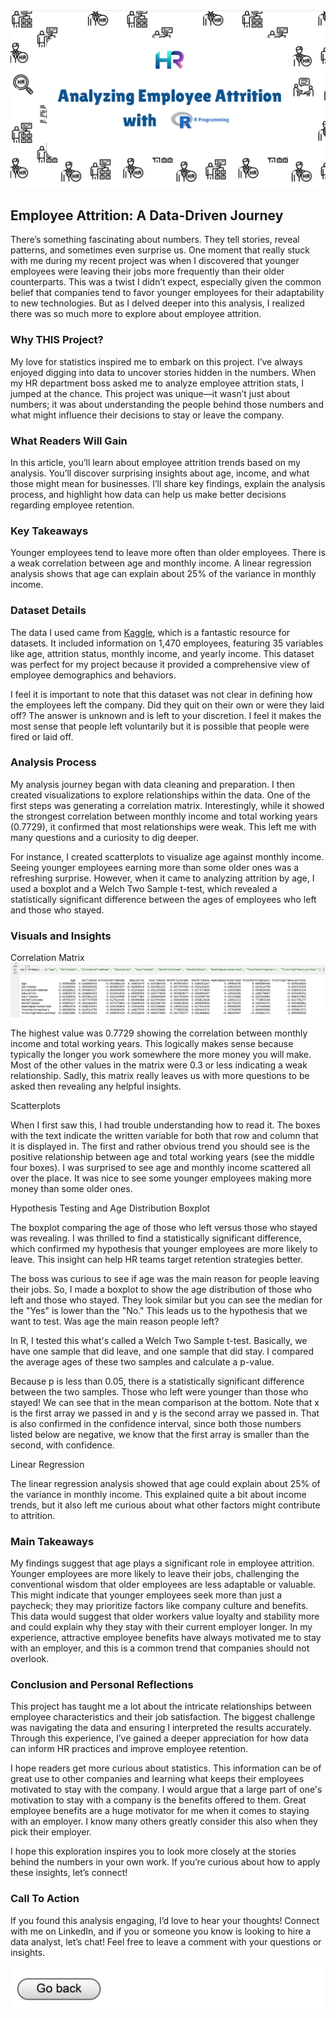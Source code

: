 <img src="HR_visuals/Title_image.png?raw=true"/>

## Employee Attrition: A Data-Driven Journey

There’s something fascinating about numbers. They tell stories, reveal patterns, and sometimes even surprise us. One moment that really stuck with me during my recent project was when I discovered that younger employees were leaving their jobs more frequently than their older counterparts. This was a twist I didn’t expect, especially given the common belief that companies tend to favor younger employees for their adaptability to new technologies. But as I delved deeper into this analysis, I realized there was so much more to explore about employee attrition.

### Why THIS Project?
My love for statistics inspired me to embark on this project. I’ve always enjoyed digging into data to uncover stories hidden in the numbers. When my HR department boss asked me to analyze employee attrition stats, I jumped at the chance. This project was unique—it wasn’t just about numbers; it was about understanding the people behind those numbers and what might influence their decisions to stay or leave the company.

### What Readers Will Gain
In this article, you’ll learn about employee attrition trends based on my analysis. You’ll discover surprising insights about age, income, and what those might mean for businesses. I’ll share key findings, explain the analysis process, and highlight how data can help us make better decisions regarding employee retention.

### Key Takeaways
Younger employees tend to leave more often than older employees.
There is a weak correlation between age and monthly income.
A linear regression analysis shows that age can explain about 25% of the variance in monthly income.

### Dataset Details
The data I used came from [Kaggle](https://www.kaggle.com/datasets/pavansubhasht/ibm-hr-analytics-attrition-dataset), which is a fantastic resource for datasets. It included information on 1,470 employees, featuring 35 variables like age, attrition status, monthly income, and yearly income. This dataset was perfect for my project because it provided a comprehensive view of employee demographics and behaviors.

I feel it is important to note that this dataset was not clear in defining how the employees left the company. Did they quit on their own or were they laid off? The answer is unknown and is left to your discretion. I feel it makes the most sense that people left voluntarily but it is possible that people were fired or laid off.

### Analysis Process
My analysis journey began with data cleaning and preparation. I then created visualizations to explore relationships within the data. One of the first steps was generating a correlation matrix. Interestingly, while it showed the strongest correlation between monthly income and total working years (0.7729), it confirmed that most relationships were weak. This left me with many questions and a curiosity to dig deeper.

For instance, I created scatterplots to visualize age against monthly income. Seeing younger employees earning more than some older ones was a refreshing surprise. However, when it came to analyzing attrition by age, I used a boxplot and a Welch Two Sample t-test, which revealed a statistically significant difference between the ages of employees who left and those who stayed.

### Visuals and Insights

Correlation Matrix
<img src="HR_visuals/corr_matrix.png?raw=true"/>

The highest value was 0.7729 showing the correlation between monthly income and total working years. This logically makes sense because typically the longer you work somewhere the more money you will make. Most of the other values in the matrix were 0.3 or less indicating a weak relationship. Sadly, this matrix really leaves us with more questions to be asked then revealing any helpful insights.

Scatterplots 


When I first saw this, I had trouble understanding how to read it. The boxes with the text indicate the written variable for both that row and column that it is displayed in. The first and rather obvious trend you should see is the positive relationship between age and total working years (see the middle four boxes). I was surprised to see age and monthly income scattered all over the place. It was nice to see some younger employees making more money than some older ones.

Hypothesis Testing and Age Distribution Boxplot 


The boxplot comparing the age of those who left versus those who stayed was revealing. I was thrilled to find a statistically significant difference, which confirmed my hypothesis that younger employees are more likely to leave. This insight can help HR teams target retention strategies better.

The boss was curious to see if age was the main reason for people leaving their jobs. So, I made a boxplot to show the age distribution of those who left and those who stayed. They look similar but you can see the median for the "Yes" is lower than the "No." This leads us to the hypothesis that we want to test. Was age the main reason people left?

In R, I tested this what's called a Welch Two Sample t-test. Basically, we have one sample that did leave, and one sample that did stay. I compared the average ages of these two samples and calculate a p-value.




Because p is less than 0.05, there is a statistically significant difference between the two samples. Those who left were younger than those who stayed! We can see that in the mean comparison at the bottom. Note that x is the first array we passed in and y is the second array we passed in. That is also confirmed in the confidence interval, since both those numbers listed below are negative, we know that the first array is smaller than the second, with confidence.

Linear Regression 




The linear regression analysis showed that age could explain about 25% of the variance in monthly income. This explained quite a bit about income trends, but it also left me curious about what other factors might contribute to attrition.

### Main Takeaways
My findings suggest that age plays a significant role in employee attrition. Younger employees are more likely to leave their jobs, challenging the conventional wisdom that older employees are less adaptable or valuable. This might indicate that younger employees seek more than just a paycheck; they may prioritize factors like company culture and benefits. This data would suggest that older workers value loyalty and stability more and could explain why they stay with their current employer longer. In my experience, attractive employee benefits have always motivated me to stay with an employer, and this is a common trend that companies should not overlook.

### Conclusion and Personal Reflections
This project has taught me a lot about the intricate relationships between employee characteristics and their job satisfaction. The biggest challenge was navigating the data and ensuring I interpreted the results accurately. Through this experience, I’ve gained a deeper appreciation for how data can inform HR practices and improve employee retention.

I hope readers get more curious about statistics. This information can be of great use to other companies and learning what keeps their employees motivated to stay with the company. I would argue that a large part of one's motivation to stay with a company is the benefits offered to them. Great employee benefits are a huge motivator for me when it comes to staying with an employer. I know many others greatly consider this also when they pick their employer.

I hope this exploration inspires you to look more closely at the stories behind the numbers in your own work. If you’re curious about how to apply these insights, let’s connect!

### Call To Action
If you found this analysis engaging, I’d love to hear your thoughts! Connect with me on LinkedIn, and if you or someone you know is looking to hire a data analyst, let’s chat! Feel free to leave a comment with your questions or insights.

[<img src="images/Button.jpg?raw=true"/>](/index.md)
